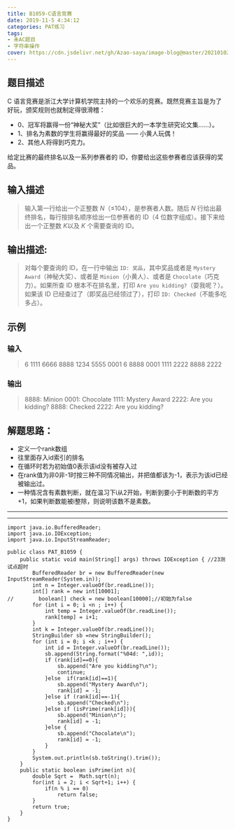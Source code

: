 ```yaml
---
title: B1059-C语言竞赛 
date: 2019-11-5 4:34:12 
categories: PAT练习
tags:
- 未AC题目
- 字符串操作
cover: https://cdn.jsdelivr.net/gh/Azao-saya/image-blog@master/20210102/id=57171771(BoCuden).50wbrbiulzc0.jpg
---
```


## 题目描述 <!--more-->

 C 语言竞赛是浙江大学计算机学院主持的一个欢乐的竞赛。既然竞赛主旨是为了好玩，颁奖规则也就制定得很滑稽：

- 0、冠军将赢得一份“神秘大奖”（比如很巨大的一本学生研究论文集……）。
- 1、排名为素数的学生将赢得最好的奖品 —— 小黄人玩偶！
- 2、其他人将得到巧克力。

给定比赛的最终排名以及一系列参赛者的 ID，你要给出这些参赛者应该获得的奖品。

## 输入描述

> 输入第一行给出一个正整数 *N*（≤104），是参赛者人数。随后 *N* 行给出最终排名，每行按排名顺序给出一位参赛者的 ID（4 位数字组成）。接下来给出一个正整数 *K*以及 *K* 个需要查询的 ID。 

## 输出描述:

> 对每个要查询的 ID，在一行中输出 `ID: 奖品`，其中奖品或者是 `Mystery Award`（神秘大奖）、或者是 `Minion`（小黄人）、或者是 `Chocolate`（巧克力）。如果所查 ID 根本不在排名里，打印 `Are you kidding?`（耍我呢？）。如果该 ID 已经查过了（即奖品已经领过了），打印 `ID: Checked`（不能多吃多占）。 

## 示例

### 输入

> 6
> 1111
> 6666
> 8888
> 1234
> 5555
> 0001
> 6
> 8888
> 0001
> 1111
> 2222
> 8888
> 2222

### 输出

> 8888: Minion
> 0001: Chocolate
> 1111: Mystery Award
> 2222: Are you kidding?
> 8888: Checked
> 2222: Are you kidding?

## 解题思路：

- 定义一个rank数组
- 往里面存入id索引的排名
- 在循环时若为初始值0表示该id没有被存入过
- 在rank值为非0非-1时按三种不同情况输出，并把值都该为-1，表示为该id已经被输出过。
- 一种情况含有素数判断，就在温习下i从2开始，判断到要小于判断数的平方+1，如果判断数能被i整除，则说明该数不是素数。

---

---



```
import java.io.BufferedReader;
import java.io.IOException;
import java.io.InputStreamReader;

public class PAT_B1059 {
    public static void main(String[] args) throws IOException { //23测试点超时
        BufferedReader br = new BufferedReader(new InputStreamReader(System.in));
        int n = Integer.valueOf(br.readLine());
        int[] rank = new int[10001];
//        boolean[] check = new boolean[10000];//初始为false
        for (int i = 0; i <n ; i++) {
            int temp = Integer.valueOf(br.readLine());
            rank[temp] = i+1;
        }
        int k = Integer.valueOf(br.readLine());
        StringBuilder sb =new StringBuilder();
        for (int i = 0; i <k ; i++) {
            int id = Integer.valueOf(br.readLine());
            sb.append(String.format("%04d: ",id));
            if (rank[id]==0){
                sb.append("Are you kidding?\n");
                continue;
            }else  if(rank[id]==1){
                sb.append("Mystery Award\n");
                rank[id] = -1;
            }else if (rank[id]==-1){
                sb.append("Checked\n");
            }else if (isPrime(rank[id])){
                sb.append("Minion\n");
                rank[id] = -1;
            }else {
                sb.append("Chocolate\n");
                rank[id] = -1;
            }
        }
        System.out.println(sb.toString().trim());
    }
    public static boolean isPrime(int n){
        double Sqrt =  Math.sqrt(n);
        for(int i = 2; i < Sqrt+1; i++) {
            if(n % i == 0)
                return false;
        }
        return true;
    }
}
```

